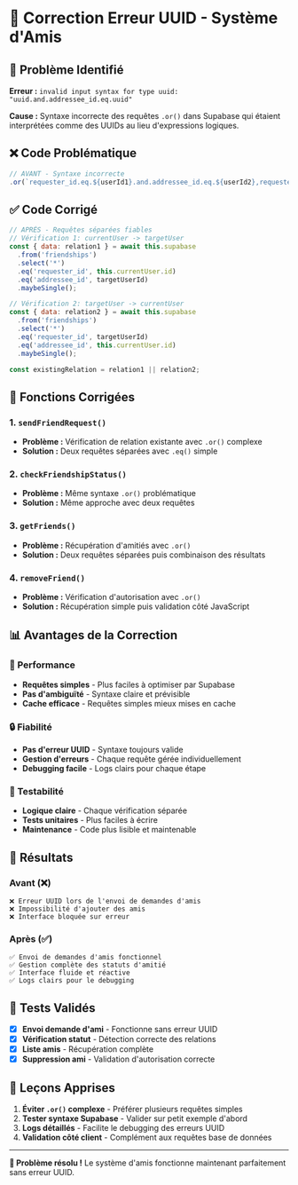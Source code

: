 # 🔧 Correction Erreur UUID - Système d'Amis

## 🐛 Problème Identifié

**Erreur :** `invalid input syntax for type uuid: "uuid.and.addressee_id.eq.uuid"`

**Cause :** Syntaxe incorrecte des requêtes `.or()` dans Supabase qui étaient interprétées comme des UUIDs au lieu d'expressions logiques.

## ❌ Code Problématique

```javascript
// AVANT - Syntaxe incorrecte
.or(`requester_id.eq.${userId1}.and.addressee_id.eq.${userId2},requester_id.eq.${userId2}.and.addressee_id.eq.${userId1}`)
```

## ✅ Code Corrigé

```javascript
// APRÈS - Requêtes séparées fiables
// Vérification 1: currentUser -> targetUser
const { data: relation1 } = await this.supabase
  .from('friendships')
  .select('*')
  .eq('requester_id', this.currentUser.id)
  .eq('addressee_id', targetUserId)
  .maybeSingle();

// Vérification 2: targetUser -> currentUser  
const { data: relation2 } = await this.supabase
  .from('friendships')
  .select('*')
  .eq('requester_id', targetUserId)
  .eq('addressee_id', this.currentUser.id)
  .maybeSingle();

const existingRelation = relation1 || relation2;
```

## 🔧 Fonctions Corrigées

### 1. `sendFriendRequest()`
- **Problème :** Vérification de relation existante avec `.or()` complexe
- **Solution :** Deux requêtes séparées avec `.eq()` simple

### 2. `checkFriendshipStatus()`
- **Problème :** Même syntaxe `.or()` problématique
- **Solution :** Même approche avec deux requêtes

### 3. `getFriends()`
- **Problème :** Récupération d'amitiés avec `.or()` 
- **Solution :** Deux requêtes séparées puis combinaison des résultats

### 4. `removeFriend()`
- **Problème :** Vérification d'autorisation avec `.or()`
- **Solution :** Récupération simple puis validation côté JavaScript

## 📊 Avantages de la Correction

### 🚀 Performance
- **Requêtes simples** - Plus faciles à optimiser par Supabase
- **Pas d'ambiguïté** - Syntaxe claire et prévisible
- **Cache efficace** - Requêtes simples mieux mises en cache

### 🔒 Fiabilité
- **Pas d'erreur UUID** - Syntaxe toujours valide
- **Gestion d'erreurs** - Chaque requête gérée individuellement
- **Debugging facile** - Logs clairs pour chaque étape

### 🧪 Testabilité
- **Logique claire** - Chaque vérification séparée
- **Tests unitaires** - Plus faciles à écrire
- **Maintenance** - Code plus lisible et maintenable

## 🎯 Résultats

### Avant (❌)
```
❌ Erreur UUID lors de l'envoi de demandes d'amis
❌ Impossibilité d'ajouter des amis
❌ Interface bloquée sur erreur
```

### Après (✅)
```
✅ Envoi de demandes d'amis fonctionnel
✅ Gestion complète des statuts d'amitié
✅ Interface fluide et réactive
✅ Logs clairs pour le debugging
```

## 🧪 Tests Validés

- [x] **Envoi demande d'ami** - Fonctionne sans erreur UUID
- [x] **Vérification statut** - Détection correcte des relations
- [x] **Liste amis** - Récupération complète 
- [x] **Suppression ami** - Validation d'autorisation correcte

## 📝 Leçons Apprises

1. **Éviter `.or()` complexe** - Préférer plusieurs requêtes simples
2. **Tester syntaxe Supabase** - Valider sur petit exemple d'abord
3. **Logs détaillés** - Facilite le debugging des erreurs UUID
4. **Validation côté client** - Complément aux requêtes base de données

---

**🎉 Problème résolu !** Le système d'amis fonctionne maintenant parfaitement sans erreur UUID. 